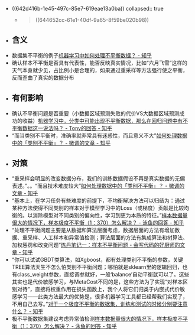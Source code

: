- ((642d416b-1e45-497c-85e7-619eae13a0ba))
  collapsed:: true
	- >((644652cc-61e1-40df-9a65-8f59be020b98))
- ## 含义
- 数据集不平衡的例子[机器学习中如何处理不平衡数据？ - 知乎](https://zhuanlan.zhihu.com/p/56960799)
- 确认样本不平衡是否具有代表性，能否反映真实情况，比如“六月飞雪”这样的天气本身就少见，占比例小是合理的，如果通过重采样等方法强行使之平衡，反而歪曲了真实的数据分布
- ## 有何影响
- 确认不平衡问题是否重要（小数据区域预测失败的代价VS大数据区域预测成功的收益）[机器学习中，分类中可能出现不平衡数据，那么在回归问题中有不平衡数据这一说法吗？ - Tony的回答 - 知乎](https://www.zhihu.com/question/356481912/answer/926804612)
- “而当类别不平衡时，准确率就非常具有迷惑性，而且意义不大”[如何处理数据中的「类别不平衡」？ - 微调的文章 - 知乎](https://zhuanlan.zhihu.com/p/32940093)
- ## 对策
- “重采样会明显的改变数据分布，我们的训练数据假设不再是真实数据的无偏表述。”。。“而且技术难度较大”[如何处理数据中的「类别不平衡」？ - 微调的文章 - 知乎](https://zhuanlan.zhihu.com/p/32940093)
- “基本上，在学习任务有些难度的前提下，不均衡解决方法可以归结为：通过某种方法使得不同类别的样本对于模型学习中的Loss（或梯度）贡献是比较均衡的。以消除模型对不同类别的偏向性，学习到更为本质的特征。”[样本数据量很大的情况下，样本极度不平衡（1：370）怎么解决？ - 泳鱼的回答 - 知乎](https://www.zhihu.com/question/324187407/answer/2278200010)
- “处理不平衡问题主要是从数据和算法层面考虑，数据层面的方法有增加数据、重采样、人工样本和异常值检测；算法层面的方法有集成算法和树算法、加权惩罚和改变问题”[炼丹笔记一：样本不平衡问题 - 会写代码的好厨师的文章 - 知乎](https://zhuanlan.zhihu.com/p/56882616)
- “你可以试试GBDT类算法，如Xgboost，都有处理类别不平衡的参数，关键TREE算法天生不怎么怕类别不平衡问题；哪怕就是sklearn里的逻辑回归，也有class_weight参数，直接调参就好，一般‘balance’自动平衡就可以了。这些其实也是代价敏感学习，与MetaCost不同的是，这些方法为了实现“对样本区别对待”，直接将权重作用在损失函数上，我个人将它们归类于内嵌式代价敏感学习——此类方法最大的优势是，很多机器学习工具都已经帮我们实现了，不用自己去写。”[对于一个极度不平衡的数据集，训练和测试的时候分别要注意什么？ - 知乎](https://www.zhihu.com/question/323518703/answer/678887717)
- 极不平衡数据集建议考虑异常值检测[样本数据量很大的情况下，样本极度不平衡（1：370）怎么解决？ - 泳鱼的回答 - 知乎](https://www.zhihu.com/question/324187407/answer/2278200010)